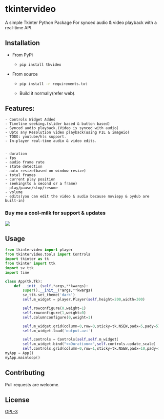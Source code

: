 # tkintervideo

A simple Tkinter Python Package For synced audio & video playback with a real-time API.

## Installation
- From PyPi
    - ```bash
      pip install tkvideo
      ```
- From source
    - ```bash
      pip install -r requirements.txt
      ```
    - Build it normally(refer web).
## Features:

    - Controls Widget Added
    - Timeline seeking.(slider based & button based)
    - Synced audio playback.(Video is synced with audio)
    - Upto any Resolution video playback(using PIL & imageio)
    - TODO: youtube/hls support.
    - In-player real-time audio & video edits.


    - duration
    - fps
    - audio frame rate
    - state detection
    - auto resize(based on window resize)
    - total frames
    - current play position
    - seeking(to a second or a frame)
    - play/pause/stop/resume
    - volume
    - edits(you can edit the video & audio because moviepy & pydub are built-in)

### Buy me a cool-milk for support & updates
<a href="https://www.buymeacoffee.com/cooldevguy"><img src="https://img.buymeacoffee.com/button-api/?text=Buy me a cool-milk&emoji=🥛&slug=cooldevguy&button_colour=FFDD00&font_colour=000000&font_family=Comic&outline_colour=000000&coffee_colour=ffffff" /></a>

## Usage

```python
from tkintervideo import player
from tkintervideo.tools import Controls
import tkinter as tk
from tkinter import ttk
import sv_ttk
import time

class App(tk.Tk):
    def __init__(self,*args,**kwargs):
        super().__init__(*args,**kwargs)
        sv_ttk.set_theme('dark')
        self.m_widget = player.Player(self,height=200,width=300)

        self.rowconfigure(0,weight=1)
        self.rowconfigure(1,weight=0)
        self.columnconfigure(0,weight=1)

        self.m_widget.grid(column=0,row=0,sticky=tk.NSEW,padx=5,pady=5)
        self.m_widget.load('output.avi')

        self.controls = Controls(self,self.m_widget)
        self.m_widget.bind("<<Duration>>",self.controls.update_scale)
        self.controls.grid(column=0,row=1,sticky=tk.NSEW,padx=10,pady=10)
myApp = App()
myApp.mainloop()
```

## Contributing

Pull requests are welcome.

## License

[GPL-3](https://choosealicense.com/licenses/gpl-3.0/)
